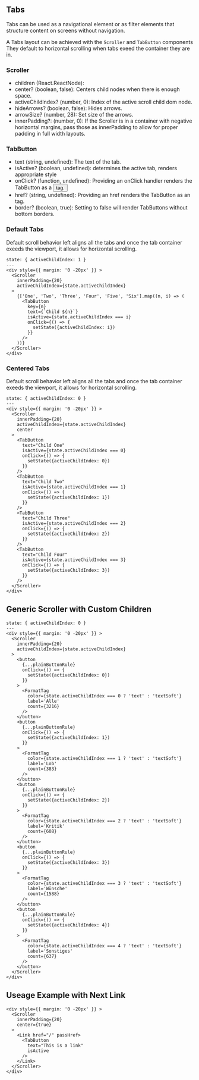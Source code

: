 ## Tabs

Tabs can be used as a navigational element or as filter elements that structure content on screens without navigation.

A Tabs layout can be achieved with the `Scroller` and `TabButton` components They default to horizontal scrolling when tabs exeed the container they are in.

### Scroller

- children (React.ReactNode):
- center? (boolean, false): Centers child nodes when there is enough space.
- activeChildIndex? (number, 0): Index of the active scroll child dom node.
- hideArrows? (boolean, false): Hides arrows.
- arrowSize? (number, 28): Set size of the arrows.
- innerPadding?: (number, 0): If the Scroller is in a container with negative horizontal margins, pass those as innerPadding to allow for proper padding in full width layouts.

### TabButton

- text (string, undefined): The text of the tab.
- isActive? (boolean, undefined): determines the active tab, renders appropriate style
- onClick? (function, undefined): Providing an onClick handler renders the TabButton as a <button> tag.
- href? (string, undefined): Providing an href renders the TabButton as an <a> tag.
- border? (boolean, true): Setting to false will render TabButtons without bottom borders.

### Default Tabs

Default scroll behavior left aligns all the tabs and once the tab container exeeds the viewport, it allows for horizontal scrolling.

```react
state: { activeChildIndex: 1 }
---
<div style={{ margin: '0 -20px' }} >
  <Scroller
    innerPadding={20}
    activeChildIndex={state.activeChildIndex}
  >
    {['One', 'Two', 'Three', 'Four', 'Five', 'Six'].map((n, i) => (
      <TabButton
        key={n}
        text={`Child ${n}`}
        isActive={state.activeChildIndex === i}
        onClick={() => {
          setState({activeChildIndex: i})
        }}
      />
    ))}
  </Scroller>
</div>
```

### Centered Tabs

Default scroll behavior left aligns all the tabs and once the tab container exeeds the viewport, it allows for horizontal scrolling.

```react
state: { activeChildIndex: 0 }
---
<div style={{ margin: '0 -20px' }} >
  <Scroller
    innerPadding={20}
    activeChildIndex={state.activeChildIndex}
    center
  >
    <TabButton
      text="Child One"
      isActive={state.activeChildIndex === 0}
      onClick={() => {
        setState({activeChildIndex: 0})
      }}
    />
    <TabButton
      text="Child Two"
      isActive={state.activeChildIndex === 1}
      onClick={() => {
        setState({activeChildIndex: 1})
      }}
    />
    <TabButton
      text="Child Three"
      isActive={state.activeChildIndex === 2}
      onClick={() => {
        setState({activeChildIndex: 2})
      }}
    />
    <TabButton
      text="Child Four"
      isActive={state.activeChildIndex === 3}
      onClick={() => {
        setState({activeChildIndex: 3})
      }}
    />
  </Scroller>
</div>
```

## Generic Scroller with Custom Children

```react
state: { activeChildIndex: 0 }
---
<div style={{ margin: '0 -20px' }} >
  <Scroller
    innerPadding={20}
    activeChildIndex={state.activeChildIndex}
  >
    <button
      {...plainButtonRule}
      onClick={() => {
        setState({activeChildIndex: 0})
      }}
    >
      <FormatTag
        color={state.activeChildIndex === 0 ? 'text' : 'textSoft'}
        label='Alle'
        count={3216}
      />
    </button>
    <button
      {...plainButtonRule}
      onClick={() => {
        setState({activeChildIndex: 1})
      }}
    >
      <FormatTag
        color={state.activeChildIndex === 1 ? 'text' : 'textSoft'}
        label='Lob'
        count={383}
      />
    </button>
    <button
      {...plainButtonRule}
      onClick={() => {
        setState({activeChildIndex: 2})
      }}
    >
      <FormatTag
        color={state.activeChildIndex === 2 ? 'text' : 'textSoft'}
        label='Kritik'
        count={608}
      />
    </button>
    <button
      {...plainButtonRule}
      onClick={() => {
        setState({activeChildIndex: 3})
      }}
    >
      <FormatTag
        color={state.activeChildIndex === 3 ? 'text' : 'textSoft'}
        label='Wünsche'
        count={1588}
      />
    </button>
    <button
      {...plainButtonRule}
      onClick={() => {
        setState({activeChildIndex: 4})
      }}
    >
      <FormatTag
        color={state.activeChildIndex === 4 ? 'text' : 'textSoft'}
        label='Sonstiges'
        count={637}
      />
    </button>
  </Scroller>
</div>
```

## Useage Example with Next Link

```code|lang-js
<div style={{ margin: '0 -20px' }} >
  <Scroller
    innerPadding={20}
    center={true}
  >
    <Link href="/" passHref>
      <TabButton
        text="This is a link"
        isActive
      />
    </Link>
  </Scroller>
</div>
```
